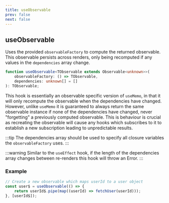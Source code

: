 ```yaml
---
title: useObservable
prev: false
next: false
---
```


## useObservable

Uses the provided `observableFactory` to compute the returned observable. This observable persists across renders, only being recomputed if any values in the `dependencies` array change.

```ts
function useObservable<TObservable extends Observable<unknown>>(
	observableFactory: () => TObservable,
	dependencies: unknown[] = []
): TObservable;
```

This hook is essentially an observable specific version of `useMemo`, in that it will only recompute the observable when the dependencies have changed. However, unlike `useMemo` it is guaranteed to always return the same observable instance if none of the dependencies have changed, never "forgetting" a previously computed observable. This is behaviour is crucial as recreating the observable will cause any hooks which subscribes to it to establish a new subscription leading to unpredictable results.

:::tip
The dependencies array should be used to specify all closure variables the `observableFactory` uses.
:::

:::warning
Similar to the `useEffect` hook, if the length of the dependencies array changes between re-renders this hook will throw an Error.
:::

### Example

```js
// Create a new observable which maps userId to a user object
const user$ = useObservable(() => {
	return userId$.pipe(map((userId) => fetchUser(userId)));
}, [userId$]);
```
